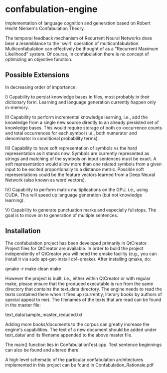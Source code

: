 confabulation-engine
====================

Implementation of language cognition and generation based on Robert Hecht Nielsen's Confabulation Theory.

The temporal feedback mechanism of Recurrent Neural Networks does bear a resemblance to the 'swirl' operation of multiconfabulation. Multiconfabulation can effectively be thought of as a "Recurrent Maximum Likelihood" system. Of course, in confabulation there is no concept of optimizing an objective function.

Possible Extensions
-------------------

In decreasing order of importance:

I) Capability to persist knowledge bases in files, most probably in their dictionary form. Learning and language generation currently happen only in-memory.

II) Capability to perform incremental knowledge learning, i.e., add the knowledge from a single new source directly to an already persisted set of knowledge bases. This would require storage of both co-occurrence counts and total occurrences for each symbol (i.e., both numerator and denominator in conditional probability terms).

III) Capability to have soft representation of symbols vs the hard representation as it stands now. Symbols are currently represented as strings and matching of the symbols on input sentences must be exact. A soft representation would allow more than one related symbols from a given input to be excited proportionally to a distance metric. Possible soft representations could be the feature vectors learned from a Deep Neural Network (also known as word vectors). 

IV) Capability to perform matrix multiplications on the GPU, i.e., using CUDA. This will speed up language generation (but not knowledge learning).

V) Capability to generate punctuation marks and especially fullstops. The goal is to move on to generation of multiple sentences.

Installation
------------

The confabulation project has been developed primarily in QtCreator. Project files for QtCreator are available. In order 
to build the project independently of QtCreator you will need the qmake facility (e.g., you can install
it via sudo apt-get-install qt4-qmake). After installing qmake, do: 

qmake -r
make clean
make 

However the project is built, i.e., either within QtCreator or with regular make, please ensure that the produced 
executable is run from the same directory that contains the text_data directory. The engine needs to read 
the texts contained there when it fires up (currently, literary books by authors of special appeal to me).
The filenames of the texts that are read can be found in the master file:

text_data/sample_master_reduced.txt

Adding more books/documents to the corpus can greatly increase the engine's capabilities. The text of a new 
document should be added under text_data/ and its filename appended to the above master file.

The main() function lies in ConfabulationTest.cpp. Test sentence beginnings can also be found and altered there.

A high level schematic of the particular confabulation architectures implemented in this project can be found in Confabulation_Rationale.pdf
